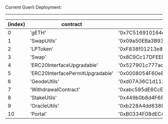 Current Goerli Deployment:

---

| (index) |         contract                 |                address                       |
|---|---|---|
|    0    |              'gETH'              | '0x7C516910164e9c324574A98BD0B1e557dBEa353D' |
|    1    |           'SwapUtils'            | '0x09a50EBa3B933bDc5ab83b519dA81c3A41a98e8e' |
|    2    |            'LPToken'             | '0xF838f01213e85c26f6edCd3939c35BA09af4DCf3' |
|    3    |              'Swap'              | '0x8C9Cc17DFEEDcF94E3D7E2F23A1533BEa45Ea5db' |
|    4    |    'ERC20InterfaceUpgradable'    | '0x527901c777ad2A3eF15794c1420F357F2969FEE6' |
|    5    | 'ERC20InterfacePermitUpgradable' | '0x0008054F60e88BDFed83eAce8527FC326EDaeD26' |
|    6    |           'GeodeUtils'           | '0xd07A36C1d111A978f0626d19175E0453900d1F4D' |
|    7    |       'WithdrawalContract'       | '0xabc595dE6CcEcCA5Af2f8262Bc55A34E05Cc7Dde' |
|    8    |           'StakeUtils'           | '0x449b0b8d4F68F00196f1Ede76063F83b296a7DC2' |
|    9    |          'OracleUtils'           | '0xb228A4dd6389f435D81308901227bf213618dEFA' |
|   10    |             'Portal'             | '0xB0334F08dEC465Ec180F1AF04C6D7d3737407083' |
